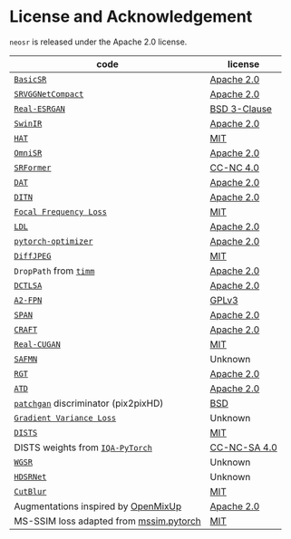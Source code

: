 # License and Acknowledgement

`neosr` is released under the Apache 2.0 license.

| code                                                                                                | license                                                                               			|
|-----------------------------------------------------------------------------------------------------|---------------------------------------------------------------------------------------------------------|
| [`BasicSR`](https://github.com/XPixelGroup/BasicSR)                                                 | [Apache 2.0](https://github.com/XPixelGroup/BasicSR/blob/master/LICENSE.txt)          			|
| [`SRVGGNetCompact`](https://github.com/XPixelGroup/BasicSR/blob/master/basicsr/archs/srvgg_arch.py) | [Apache 2.0](https://github.com/XPixelGroup/BasicSR/blob/master/LICENSE.txt)          			|
| [`Real-ESRGAN`](https://github.com/xinntao/Real-ESRGAN)                                             | [BSD 3-Clause](https://github.com/xinntao/Real-ESRGAN/blob/master/LICENSE)            			|
| [`SwinIR`](https://github.com/JingyunLiang/SwinIR)                                                  | [Apache 2.0](https://github.com/JingyunLiang/SwinIR/blob/main/LICENSE)                			|
| [`HAT`](https://github.com/XPixelGroup/HAT)                                                         | [MIT](https://github.com/XPixelGroup/HAT/blob/main/LICENSE)                           			|
| [`OmniSR`](https://github.com/Francis0625/Omni-SR)                                                  | [Apache 2.0](https://github.com/Francis0625/Omni-SR#license)                          			|
| [`SRFormer`](https://github.com/HVision-NKU/SRFormer)                                               | [CC-NC 4.0](https://github.com/HVision-NKU/SRFormer/blob/main/LICENSE.txt)            			|
| [`DAT`](https://github.com/zhengchen1999/dat)                                                       | [Apache 2.0](https://github.com/zhengchen1999/DAT/blob/main/LICENSE)                  			|
| [`DITN`](https://github.com/yongliuy/DITN)                                                          | [Apache 2.0](https://github.com/yongliuy/DITN/blob/main/LICENSE)                      			|
| [`Focal Frequency Loss`](https://github.com/EndlessSora/focal-frequency-loss)                       | [MIT](https://github.com/EndlessSora/focal-frequency-loss/blob/master/LICENSE.md)     			|
| [`LDL`](https://github.com/csjliang/LDL)                                                            | [Apache 2.0](https://github.com/csjliang/LDL/blob/master/LICENSE)                     			|
| [`pytorch-optimizer`](https://github.com/kozistr/pytorch_optimizer)                                 | [Apache 2.0](https://github.com/kozistr/pytorch_optimizer/blob/main/LICENSE)          			|
| [`DiffJPEG`](https://github.com/mlomnitz/DiffJPEG)                                                  | [MIT](https://github.com/mlomnitz/DiffJPEG/blob/master/LICENSE)                       			|
| `DropPath` from [`timm`](https://github.com/huggingface/pytorch-image-models)                       | [Apache 2.0](https://github.com/huggingface/pytorch-image-models/blob/main/LICENSE)   			|
| [`DCTLSA`](https://github.com/zengkun301/DCTLSA)						      | [Apache 2.0](https://github.com/zengkun301/DCTLSA?tab=readme-ov-file#license)		      		|
| [`A2-FPN`](https://github.com/lironui/A2-FPN)							      | [GPLv3](https://github.com/lironui/A2-FPN/blob/main/LICENSE)			      			|
| [`SPAN`](https://github.com/hongyuanyu/SPAN)							      | [Apache 2.0](https://github.com/hongyuanyu/SPAN/blob/main/LICENSE.txt)		      			|
| [`CRAFT`](https://github.com/AVC2-UESTC/CRAFT-SR)						      | [Apache 2.0](https://github.com/AVC2-UESTC/CRAFT-SR/blob/main/LICENSE.txt)	      			|
| [`Real-CUGAN`](https://github.com/bilibili/ailab)						      | [MIT](https://github.com/bilibili/ailab/blob/main/Real-CUGAN/LICENSE)					|
| [`SAFMN`](https://github.com/sunny2109/SAFMN)							      | Unknown													|
| [`RGT`](https://github.com/zhengchen1999/RGT)							      | [Apache 2.0](https://github.com/zhengchen1999/RGT/blob/main/LICENSE)					|
| [`ATD`](https://github.com/LabShuHangGU/Adaptive-Token-Dictionary)				      | [Apache 2.0](https://github.com/LabShuHangGU/Adaptive-Token-Dictionary/blob/main/LICENSE.txt)		|
| [`patchgan`](https://github.com/NVIDIA/pix2pixHD) discriminator (pix2pixHD)			      | [BSD](https://github.com/NVIDIA/pix2pixHD/blob/master/LICENSE.txt)					|
| [`Gradient Variance Loss`](https://github.com/lusinlu/gradient-variance-loss)			      | Unknown 												|
| [`DISTS`](https://github.com/dingkeyan93/DISTS)						      | [MIT](https://github.com/dingkeyan93/DISTS/blob/master/LICENSE)						|
| DISTS weights from [`IQA-PyTorch`](https://github.com/chaofengc/IQA-PyTorch)			      | [CC-NC-SA 4.0](https://github.com/chaofengc/IQA-PyTorch/blob/main/LICENSE)				|
| [`WGSR`](https://github.com/mandalinadagi/WGSR)						      | Unknown													|
| [`HDSRNet`](https://github.com/hellloxiaotian/HDSRNet/)					      | Unknown													| 
| [`CutBlur`](https://github.com/clovaai/cutblur/)						      | [MIT](https://github.com/clovaai/cutblur/blob/master/LICENSE)						|
| Augmentations inspired by [OpenMixUp](https://github.com/Westlake-AI/openmixup)		      | [Apache 2.0](https://github.com/Westlake-AI/openmixup/blob/main/LICENSE)				|
| MS-SSIM loss adapted from [mssim.pytorch](https://github.com/lartpang/mssim.pytorch)		      | [MIT](https://github.com/lartpang/mssim.pytorch/blob/main/LICENSE)					|
